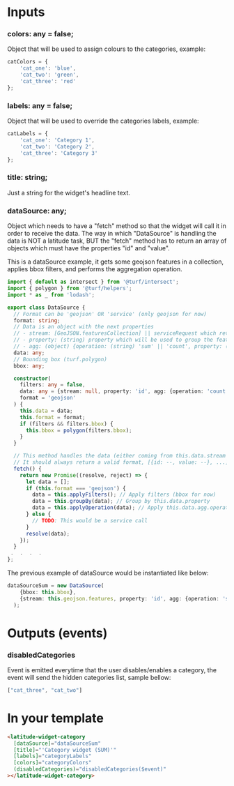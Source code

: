 # Inputs
### colors: any = false;
Object that will be used to assign colours to the categories, example:
```js
catColors = {
    'cat_one': 'blue',
    'cat_two': 'green',
    'cat_three': 'red'
};
```
### labels: any = false;
Object that will be used to override the categories labels, example:
```js
catLabels = {
    'cat_one': 'Category 1',
    'cat_two': 'Category 2',
    'cat_three': 'Category 3'
};
```
### title: string;
Just a string for the widget's headline text.

### dataSource: any;
Object which needs to have a "fetch" method so that the widget will call it in order to receive the data. The way in which "DataSource" is handling the data is NOT a latitude task, BUT the "fetch" method has to return an array of objects which must have the properties "id" and "value".

This is a dataSource example, it gets some geojson features in a collection, applies bbox filters, and performs the aggregation operation.
```typescript
import { default as intersect } from '@turf/intersect';
import { polygon } from '@turf/helpers';
import * as _ from 'lodash';

export class DataSource {
  // Format can be 'geojson' OR 'service' (only geojson for now)
  format: string;
  // Data is an object with the next properties
  // - stream: [GeoJSON.featuresCollection] || serviceRequest which returns a [GeoJSON.featuresCollection]
  // - property: (string) property which will be used to group the features
  // - agg: (object) {operation: (string) 'sum' || 'count', property: (string) 'feature.property' || (null) (in the case of count)}
  data: any;
  // Bounding box (turf.polygon)
  bbox: any;

  constructor(
    filters: any = false,
    data: any = {stream: null, property: 'id', agg: {operation: 'count', property: null}},
    format = 'geojson'
  ) {
    this.data = data;
    this.format = format;
    if (filters && filters.bbox) {
      this.bbox = polygon(filters.bbox);
    }
  }

  // This method handles the data (either coming from this.data.stream or from a service)
  // It should always return a valid format, [{id: --, value: --}, ...] ---- this is done in the last step (this.applyOperation)
  fetch() {
    return new Promise((resolve, reject) => {
      let data = [];
      if (this.format === 'geojson') {
        data = this.applyFilters(); // Apply filters (bbox for now)
        data = this.groupBy(data); // Group by this.data.property
        data = this.applyOperation(data); // Apply this.data.agg.operation (sum | count)
      } else {
        // TODO: This would be a service call
      }
      resolve(data);
    });
  }
 .  .  .  .
};
```

The previous example of dataSource would be instantiated like below:
```typescript
dataSourceSum = new DataSource(
    {bbox: this.bbox},
    {stream: this.geojson.features, property: 'id', agg: {operation: 'sum', property: 'value'}}
  );
```
# Outputs (events)
### disabledCategories
Event is emitted everytime that the user disables/enables a category, the event will send the hidden categories list, sample bellow:
```js
["cat_three", "cat_two"]
```

# In your template
```html
<latitude-widget-category
  [dataSource]="dataSourceSum"
  [title]="'Category widget (SUM)'"
  [labels]="categoryLabels"
  [colors]="categoryColors"
  (disabledCategories)="disabledCategories($event)"
></latitude-widget-category>
```
